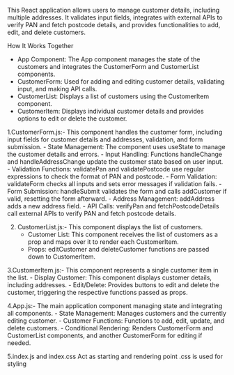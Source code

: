 This React application allows users to manage customer details, including multiple addresses.
It validates input fields, integrates with external APIs to verify PAN and fetch postcode details, 
and provides functionalities to add, edit, and delete customers.

How It Works Together
- App Component: The App component manages the state of the customers and integrates the CustomerForm and CustomerList components.
- CustomerForm: Used for adding and editing customer details, validating input, and making API calls.
- CustomerList: Displays a list of customers using the CustomerItem component.
- CustomerItem: Displays individual customer details and provides options to edit or delete the customer.

1.CustomerForm.js:-
  This component handles the customer form, including input fields for customer details and addresses, validation, and form submission.
    -  State Management: The component uses useState to manage the customer details and errors.
    -  Input Handling: Functions handleChange and handleAddressChange update the customer state based on user input.
    -  Validation Functions: validatePan and validatePostcode use regular expressions to check the format of PAN and postcode.
    -  Form Validation: validateForm checks all inputs and sets error messages if validation fails.
    -  Form Submission: handleSubmit validates the form and calls addCustomer if valid, resetting the form afterward.
    -  Address Management: addAddress adds a new address field.
    -  API Calls: verifyPan and fetchPostcodeDetails call external APIs to verify PAN and fetch postcode details.

2. CustomerList.js:-
  This component displays the list of customers.
   -  Customer List: This component receives the list of customers as a prop and maps over it to render each CustomerItem.
   -  Props: editCustomer and deleteCustomer functions are passed down to CustomerItem.
   
3.CustomerItem.js:-
  This component represents a single customer item in the list.
    -  Display Customer: This component displays customer details, including addresses.
    -  Edit/Delete: Provides buttons to edit and delete the customer, triggering the respective functions passed as props.

4.App.js:-
  The main application component managing state and integrating all components.
    -  State Management: Manages customers and the currently editing customer.
    -  Customer Functions: Functions to add, edit, update, and delete customers.
    -  Conditional Rendering: Renders CustomerForm and CustomerList components, and another CustomerForm for editing if needed.

5.index.js and index.css
      Act as starting and rendering point .css is used for styling
